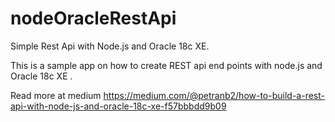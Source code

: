 # nodeOracleRestApi
Simple Rest Api with Node.js and Oracle 18c XE.

This is a sample app on how to create REST api end points with node.js and Oracle 18c XE .

Read more at medium https://medium.com/@petranb2/how-to-build-a-rest-api-with-node-js-and-oracle-18c-xe-f57bbbdd9b09
